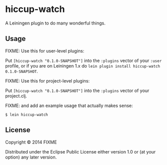 # hiccup-watch

A Leiningen plugin to do many wonderful things.

## Usage

FIXME: Use this for user-level plugins:

Put `[hiccup-watch "0.1.0-SNAPSHOT"]` into the `:plugins` vector of your
`:user` profile, or if you are on Leiningen 1.x do `lein plugin install
hiccup-watch 0.1.0-SNAPSHOT`.

FIXME: Use this for project-level plugins:

Put `[hiccup-watch "0.1.0-SNAPSHOT"]` into the `:plugins` vector of your project.clj.

FIXME: and add an example usage that actually makes sense:

    $ lein hiccup-watch

## License

Copyright © 2014 FIXME

Distributed under the Eclipse Public License either version 1.0 or (at
your option) any later version.
